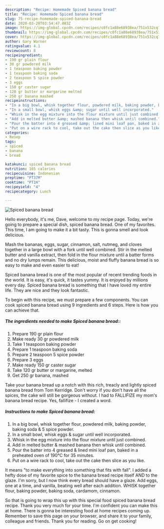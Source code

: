 ```yaml
---
description: "Recipe: Homemade Spiced banana bread"
title: "Recipe: Homemade Spiced banana bread"
slug: 75-recipe-homemade-spiced-banana-bread
date: 2020-03-28T03:54:47.083Z
image: https://img-global.cpcdn.com/recipes/c0fc1a88e68938ea/751x532cq70/spiced-banana-bread-recipe-main-photo.jpg
thumbnail: https://img-global.cpcdn.com/recipes/c0fc1a88e68938ea/751x532cq70/spiced-banana-bread-recipe-main-photo.jpg
cover: https://img-global.cpcdn.com/recipes/c0fc1a88e68938ea/751x532cq70/spiced-banana-bread-recipe-main-photo.jpg
author: Gary Warner
ratingvalue: 4.1
reviewcount: 8
recipeingredient:
- 190 gr plain flour
- 30 gr powdered milk
- 1 teaspoon baking powder
- 1 teaspoon baking soda
- 2 teaspoon 5 spice powder
- 3 eggs
- 150 gr caster sugar
- 120 gr butter or margarine melted
- 250 gr banana mashed
recipeinstructions:
- "In a big bowl, whisk together flour, powdered milk, baking powder, baking soda &amp; 5 spice powder."
- "In a small bowl, whisk eggs &amp; sugar until well incorporated."
- "Whisk in the egg mixture into the flour mixture until just combined."
- "Add in melted butter &amp; mashed banana then whisk until combined."
- "Pour the batter into 4 greased &amp; lined mini loaf pan, baked in a preheated oven of 190°C for 35 minutes."
- "Put on a wire rack to cool, take out the cake then slice as you like."
categories:
- Resep
tags:
- spiced
- banana
- bread

katakunci: spiced banana bread
nutrition: 165 calories
recipecuisine: Indonesian
preptime: "PT37M"
cooktime: "PT1H"
recipeyield: "4"
recipecategory: Lunch

---
```



![Spiced banana bread](https://img-global.cpcdn.com/recipes/c0fc1a88e68938ea/751x532cq70/spiced-banana-bread-recipe-main-photo.jpg)

Hello everybody, it's me, Dave, welcome to my recipe page. Today, we're going to prepare a special dish, spiced banana bread. One of my favorites. This time, I am going to make it a bit tasty. This is gonna smell and look delicious.

Mash the bananas, eggs, sugar, cinnamon, salt, nutmeg, and cloves together in a large bowl with a fork until well combined. Stir in the melted butter and vanilla extract, then fold in the flour mixture until a batter forms and no dry lumps remain. This delicious, moist and fluffy banana bread is so easy to make and even easier to eat!

Spiced banana bread is one of the most popular of recent trending foods in the world. It is easy, it's quick, it tastes yummy. It is enjoyed by millions every day. Spiced banana bread is something that I have loved my entire life. They are nice and they look fantastic.


To begin with this recipe, we must prepare a few components. You can cook spiced banana bread using 9 ingredients and 6 steps. Here is how you can achieve that.

##### The ingredients needed to make Spiced banana bread::

1. Prepare 190 gr plain flour
1. Make ready 30 gr powdered milk
1. Take 1 teaspoon baking powder
1. Prepare 1 teaspoon baking soda
1. Prepare 2 teaspoon 5 spice powder
1. Prepare 3 eggs
1. Make ready 150 gr caster sugar
1. Take 120 gr butter or margarine, melted
1. Get 250 gr banana, mashed


Take your banana bread up a notch with this rich, treacly and lightly spiced banana bread from Tom Kerridge. Don&#39;t worry if you don&#39;t have all the spices, the cake will still be gorgeous without. I had to FALLIFIZE my mom&#39;s banana bread recipe. Yes, fallifize - I created a word. 

##### Instructions to make Spiced banana bread:

1. In a big bowl, whisk together flour, powdered milk, baking powder, baking soda &amp; 5 spice powder.
1. In a small bowl, whisk eggs &amp; sugar until well incorporated.
1. Whisk in the egg mixture into the flour mixture until just combined.
1. Add in melted butter &amp; mashed banana then whisk until combined.
1. Pour the batter into 4 greased &amp; lined mini loaf pan, baked in a preheated oven of 190°C for 35 minutes.
1. Put on a wire rack to cool, take out the cake then slice as you like.


It means &#34;to make everything into something that fits with fall&#34;. I added a hefty dose of my favorite spice to the banana bread recipe itself AND to the glaze. I&#39;m sorry, but I now think every bread should have a glaze. Add eggs, one at a time, and vanilla, beating well after each addition. WHISK together flour, baking powder, baking soda, cardamom, cinnamon. 

So that is going to wrap this up with this special food spiced banana bread recipe. Thank you very much for your time. I'm confident you can make this at home. There is gonna be interesting food at home recipes coming up. Remember to save this page on your browser, and share it to your family, colleague and friends. Thank you for reading. Go on get cooking!
